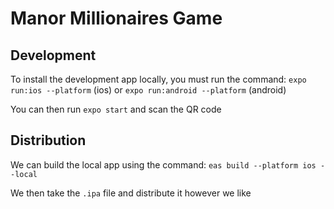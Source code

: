 # Manor Millionaires Game

## Development

To install the development app locally, you must run the command: `expo run:ios --platform` (ios) or `expo run:android --platform` (android)

You can then run `expo start` and scan the QR code

## Distribution

We can build the local app using the command: `eas build --platform ios --local`

We then take the `.ipa` file and distribute it however we like
